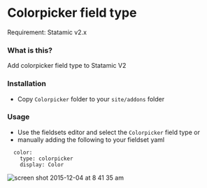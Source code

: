 # Colorpicker field type  
Requirement: Statamic v2.x

### What is this?
Add colorpicker field type to Statamic V2

### Installation
- Copy `Colorpicker` folder to your `site/addons` folder

### Usage
- Use the fieldsets editor and select the `Colorpicker` field type or 
- manually adding the following to your fieldset yaml

```
  color:  
    type: colorpicker  
    display: Color  
```

![screen shot 2015-12-04 at 8 41 35 am](https://cloud.githubusercontent.com/assets/1151181/11595171/fbc7b7aa-9a62-11e5-9829-a040b5deca44.png)

